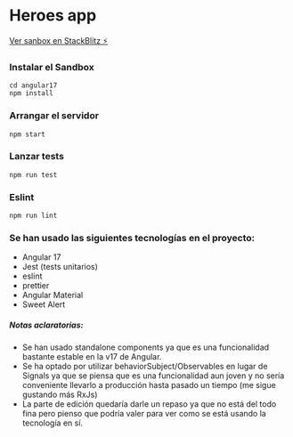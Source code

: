 # Heroes app

[Ver sanbox en StackBlitz ⚡️](https://stackblitz.com/~/github.com/josegarciamanez/superhero)


### Instalar el Sandbox

```
cd angular17
npm install
```

### Arrangar el servidor

```
npm start
```

### Lanzar tests

```
npm run test
```

### Eslint

```
npm run lint
```

### Se han usado las siguientes tecnologías en el proyecto:

- Angular 17
- Jest (tests unitarios)
- eslint
- prettier
- Angular Material
- Sweet Alert

##### Notas aclaratorias:
- Se han usado standalone components ya que es una funcionalidad bastante estable en la v17 de Angular.
- Se ha optado por utilizar behaviorSubject/Observables en lugar de Signals ya que se piensa que es una funcionalidad aun joven y no sería conveniente llevarlo a producción hasta pasado un tiempo (me sigue gustando más RxJs)
- La parte de edición quedaría darle un repaso ya que no está del todo fina pero pienso que podría valer para ver como se está usando la tecnología en sí.